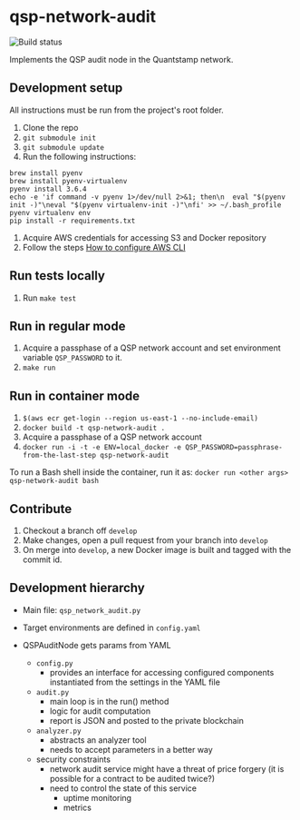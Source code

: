 # qsp-network-audit

![Build status](https://codebuild.us-east-1.amazonaws.com/badges?uuid=eyJlbmNyeXB0ZWREYXRhIjoiRGFyS3IwWW9yVlRPcFFHOUJiYldNWjJuVi9JRmx1VUMwSUhpaGlDcmtQTnpYdThvcVRUNVQ0QktZakl6MlZYcWoveURQSkE4YThjYVdDY2lla0k3R1hvPSIsIml2UGFyYW1ldGVyU3BlYyI6ImFMMmtlWTRQdWl6Q2c3UksiLCJtYXRlcmlhbFNldFNlcmlhbCI6MX0%3D&branch=develop)

Implements the QSP audit node in the Quantstamp network.

## Development setup

All instructions must be run from the project's root folder.

1. Clone the repo
1. `git submodule init`
1. `git submodule update`
1. Run the following instructions:
  ```
  brew install pyenv
  brew install pyenv-virtualenv
  pyenv install 3.6.4
  echo -e 'if command -v pyenv 1>/dev/null 2>&1; then\n  eval "$(pyenv init -)"\neval "$(pyenv virtualenv-init -)"\nfi' >> ~/.bash_profile
  pyenv virtualenv env
  pip install -r requirements.txt
  ```
1. Acquire AWS credentials for accessing S3 and Docker repository
1. Follow the steps [How to configure AWS CLI](https://docs.aws.amazon.com/cli/latest/userguide/cli-chap-getting-started.html#cli-quick-configuration)

## Run tests locally

1. Run `make test`

## Run in regular mode

1. Acquire a passphase of a QSP network account and set environment variable `QSP_PASSWORD` to it.
1. `make run`

## Run in container mode

1. `$(aws ecr get-login --region us-east-1 --no-include-email)`
1. `docker build -t qsp-network-audit .`
1. Acquire a passphase of a QSP network account
1. `docker run -i -t -e ENV=local_docker -e QSP_PASSWORD=passphrase-from-the-last-step qsp-network-audit`

To run a Bash shell inside the container, run it as: `docker run <other args> qsp-network-audit bash`

## Contribute 

1. Checkout a branch off `develop`
1. Make changes, open a pull request from your branch into `develop`
1. On merge into `develop`, a new Docker image is built and tagged with the commit id. 

## Development hierarchy 

* Main file: `qsp_network_audit.py`

* Target environments are defined in `config.yaml`

* QSPAuditNode gets params from YAML
  - `config.py`
    - provides an interface for accessing configured components
    instantiated from the settings in the YAML file
  - `audit.py`
    - main loop is in the run() method
    - logic for audit computation
    - report is JSON and posted to the private blockchain
  - `analyzer.py`
    - abstracts an analyzer tool
    - needs to accept parameters in a better way
  - security constraints
    - network audit service might have a threat of price forgery (it is possible for a contract to be audited twice?)
    - need to control the state of this service
      - uptime monitoring
      - metrics

